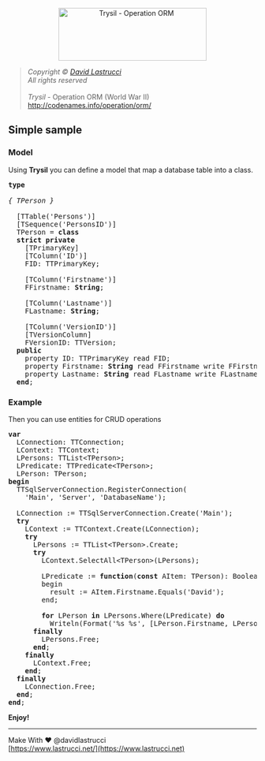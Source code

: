 <p align="center">
  <img width="300" height="107" src="https://github.com/davidlastrucci/Trysil/blob/master/Docs/Trysil.png" title="Trysil - Operation ORM">
</p>

> *Copyright © [David Lastrucci](https://www.lastrucci.net/)*<br>
> *All rights reserved*<br>
> <br>
> *Trysil* - Operation ORM (World War II)<br>
> http://codenames.info/operation/orm/

## Simple sample

### Model
Using **Trysil** you can define a model that map a database table into a class.

<pre>
<b>type</b>

<i>{ TPerson }</i>

  [TTable('Persons')]
  [TSequence('PersonsID')]
  TPerson = <b>class</b>
  <b>strict private</b>
    [TPrimaryKey]
    [TColumn('ID')]
    FID: TTPrimaryKey;

    [TColumn('Firstname')]
    FFirstname: <b>String</b>;

    [TColumn('Lastname')]
    FLastname: <b>String</b>;

    [TColumn('VersionID')]
    [TVersionColumn]
    FVersionID: TTVersion;
  <b>public</b>
    property ID: TTPrimaryKey read FID;
    property Firstname: <b>String</b> read FFirstname write FFirstname;
    property Lastname: <b>String</b> read FLastname write FLastname;
  <b>end</b>;
</pre>


### Example
 Then you can use entities for CRUD operations

<pre>
<b>var</b>
  LConnection: TTConnection;
  LContext: TTContext;
  LPersons: TTList&lt;TPerson&gt;;
  LPredicate: TTPredicate&lt;TPerson&gt;;
  LPerson: TPerson;
<b>begin</b>
  TTSqlServerConnection.RegisterConnection(
    'Main', 'Server', 'DatabaseName');

  LConnection := TTSqlServerConnection.Create('Main');
  <b>try</b>
    LContext := TTContext.Create(LConnection);
    <b>try</b>
      LPersons := TTList&lt;TPerson&gt;.Create;
      <b>try</b>
        LContext.SelectAll&lt;TPerson&gt;(LPersons);

        LPredicate := <b>function</b>(<b>const</b> AItem: TPerson): Boolean
        begin
          result := AItem.Firstname.Equals('David');
        end;

        <b>for</b> LPerson <b>in</b> LPersons.Where(LPredicate) <b>do</b>
          Writeln(Format('%s %s', [LPerson.Firstname, LPerson.Lastname]));
      <b>finally</b>
        LPersons.Free;
      <b>end</b>;
    <b>finally</b>
      LContext.Free;
    <b>end</b>;
  <b>finally</b>
    LConnection.Free;
  <b>end</b>;
<b>end</b>;
</pre>

**Enjoy!**

---

Make With ❤ @davidlastrucci<br>
[https://www.lastrucci.net/](https://www.lastrucci.net)
